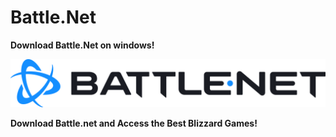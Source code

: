 # Battle.Net

**Download Battle.Net on windows!**

<img src="https://github.com/Affrun-Kalyau/Battle.Net/blob/main/battle.net.png"/>

**Download Battle.net and Access the Best Blizzard Games!**
